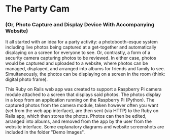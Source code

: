 <h1>The Party Cam</h1>
<h3>(Or, Photo Capture and Display Device With Accompanying Website)</h3>

It all started with an idea for a party activity: a photobooth-esque system including live photos being captured at a get-together and automatically displaying on a screen for everyone to see. Or, contrastly, a form of a security camera capturing photos to be reviewed. In either case, photos would be captured and uploaded to a website, where photos can be managed, displayed, and arranged into albums for friends and family to see. Simultaneously, the photos can be displaying on a screen in the room (think: digital photo frame).

This Ruby on Rails web app was created to support a Raspberry Pi camera module attached to a screen that displays said photos. The photos display in a loop from an application running on the Raspberry Pi (Python). The captured photos from the camera module, taken however often you want (set from the web app interface), are then sent (via HTTP) to the Ruby on Rails app, which then stores the photos. Photos can then be edited, arranged into albums, and removed from the app by the user from the website interface. Some explanatory diagrams and website screenshots are included in the folder "Demo Images".
